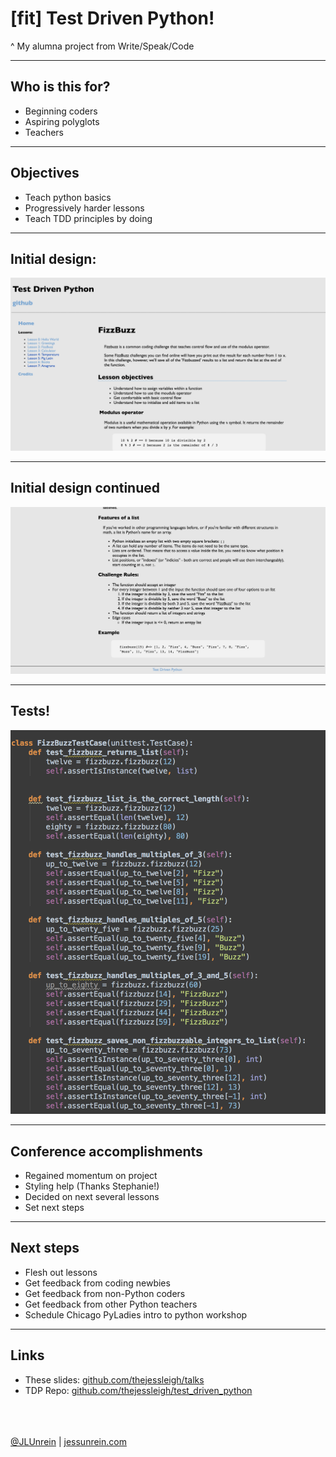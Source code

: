 # [fit] Test Driven Python!

^ My alumna project from Write/Speak/Code

---

## Who is this for?
- Beginning coders
- Aspiring polyglots
- Teachers

---

## Objectives
- Teach python basics
- Progressively harder lessons
- Teach TDD principles by doing

---
## Initial design:
 
![inline](assets/TDP1.png)

---
## Initial design continued

![inline](assets/TDP2.png)

---

## Tests!

![inline](assets/tdp_tests.png)

---

## Conference accomplishments

- Regained momentum on project
- Styling help (Thanks Stephanie!)
- Decided on next several lessons
- Set next steps

---

## Next steps

- Flesh out lessons
- Get feedback from coding newbies
- Get feedback from non-Python coders
- Get feedback from other Python teachers
- Schedule Chicago PyLadies intro to python workshop

---

## Links

- These slides: [github.com/thejessleigh/talks](https://github.com/thejessleigh/talks/python_talks/tdp)
- TDP Repo: [github.com/thejessleigh/test\_driven\_python](https://github.com/thejessleigh/test_driven_python)

<br><br><br>
[@JLUnrein](https://twitter.com/JLUnrein) | [jessunrein.com](http://jessunrein.com)